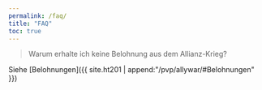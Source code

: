 ```yaml
---
permalink: /faq/
title: "FAQ"
toc: true
---
```


> Warum erhalte ich keine Belohnung aus dem Allianz-Krieg?

Siehe [Belohnungen]({{ site.ht201 | append:"/pvp/allywar/#Belohnungen" }})
